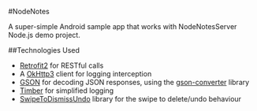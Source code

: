 #NodeNotes

<p>A super-simple Android sample app that works with NodeNotesServer Node.js demo project.</p>

##Technologies Used
* [Retrofit2](http://square.github.io/retrofit/) for RESTful calls
* A [OkHttp3](https://github.com/square/okhttp) client for logging interception
* [GSON](https://github.com/google/gson) for decoding JSON responses, using the [gson-converter](https://github.com/square/retrofit/tree/master/retrofit-converters/gson) library
* [Timber](https://github.com/JakeWharton/timber) for simplified logging
* [SwipeToDismissUndo](https://github.com/hudomju/android-swipe-to-dismiss-undo) library for the swipe to delete/undo behaviour